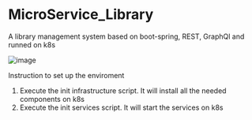 # MicroService_Library
A library management system based on boot-spring, REST, GraphQl and runned on k8s

![image](https://user-images.githubusercontent.com/78237734/146746287-fcaf26cd-1752-44d3-bf77-2bb9845aaafe.png)


Instruction to set up the enviroment 

1) Execute the init infrastructure script. It will install all the needed components on k8s
2) Execute the init services script. It will start the services on k8s



